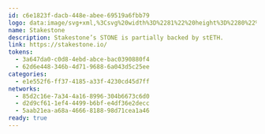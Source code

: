 ```yaml
---
id: c6e1823f-dacb-448e-abee-69519a6fbb79
logo: data:image/svg+xml,%3Csvg%20width%3D%2281%22%20height%3D%2280%22%20viewBox%3D%220%200%2081%2080%22%20fill%3D%22none%22%20xmlns%3D%22http%3A%2F%2Fwww.w3.org%2F2000%2Fsvg%22%3E%0A%3Cg%20opacity%3D%220.8%22%20filter%3D%22url(%23filter0_f_6364_8937)%22%3E%0A%3Cpath%20fill-rule%3D%22evenodd%22%20clip-rule%3D%22evenodd%22%20d%3D%22M37.7594%2045.9942L40.0398%2028.6707L42.4016%2028.977L40.1212%2046.3005L37.7594%2045.9942Z%22%20fill%3D%22%23E5AA0B%22%2F%3E%0A%3Cpath%20d%3D%22M23.0278%2044.5812C25.8502%2042.6272%2028.3094%2041.3903%2030.4054%2040.8707C33.5493%2040.0912%2031.7167%2045.1889%2037.9807%2045.8132C44.2447%2046.4375%2050.2563%2041.4694%2054.3577%2041.9227C57.0919%2042.2249%2059.3895%2043.4489%2061.2504%2045.5949L41.9941%2061.4361L23.0278%2044.5812Z%22%20fill%3D%22%23E5AA0B%22%2F%3E%0A%3Cpath%20d%3D%22M23.0278%2044.5812C25.8502%2042.6272%2028.3094%2041.3903%2030.4054%2040.8707C33.5493%2040.0912%2031.7167%2045.1889%2037.9807%2045.8132C44.2447%2046.4375%2050.2563%2041.4694%2054.3577%2041.9227C57.0919%2042.2249%2059.3895%2043.4489%2061.2504%2045.5949L41.9941%2061.4361L23.0278%2044.5812Z%22%20fill%3D%22%23E5AA0B%22%2F%3E%0A%3Cpath%20fill-rule%3D%22evenodd%22%20clip-rule%3D%22evenodd%22%20d%3D%22M40.8231%2061.652L37.7693%2045.3458L40.1111%2044.9138L43.1649%2061.2199L40.8231%2061.652Z%22%20fill%3D%22%23E5AA0B%22%2F%3E%0A%3Cpath%20fill-rule%3D%22evenodd%22%20clip-rule%3D%22evenodd%22%20d%3D%22M41.9078%2016L52.1452%2022.5092L63%2045.6429L41.9516%2063L21%2044.2073L30.2758%2025.2268L41.9078%2016ZM42.0609%2018.9051L32.1837%2026.7399L23.9232%2043.6428L42.0171%2059.8722L60.0656%2044.9889L50.278%2024.1297L42.0609%2018.9051Z%22%20fill%3D%22%23E5AA0B%22%2F%3E%0A%3Cpath%20fill-rule%3D%22evenodd%22%20clip-rule%3D%22evenodd%22%20d%3D%22M51.7795%2024.3584L41.1266%2030.0952L30.8947%2027.1177L31.5648%2024.8489L40.8541%2027.5521L50.6436%2022.2803L51.7795%2024.3584Z%22%20fill%3D%22%23E5AA0B%22%2F%3E%0A%3C%2Fg%3E%0A%3Cpath%20fill-rule%3D%22evenodd%22%20clip-rule%3D%22evenodd%22%20d%3D%22M33.2878%2047.8522L35.5564%2030.4902L37.906%2030.7972L35.6374%2048.1592L33.2878%2047.8522Z%22%20fill%3D%22%2306070A%22%2F%3E%0A%3Cpath%20d%3D%22M18.6329%2046.4364C21.4407%2044.4781%2023.8871%2043.2385%2025.9721%2042.7177C29.0998%2041.9366%2027.2767%2047.0455%2033.5081%2047.6712C39.7395%2048.2969%2045.7199%2043.3178%2049.7999%2043.7721C52.52%2044.0749%2054.8056%2045.3017%2056.6568%2047.4524L37.5006%2063.3288L18.6329%2046.4364Z%22%20fill%3D%22%2306070A%22%2F%3E%0A%3Cmask%20id%3D%22mask0_6364_8937%22%20style%3D%22mask-type%3Aluminance%22%20maskUnits%3D%22userSpaceOnUse%22%20x%3D%2218%22%20y%3D%2242%22%20width%3D%2239%22%20height%3D%2222%22%3E%0A%3Cpath%20d%3D%22M18.6329%2046.4364C21.4407%2044.4781%2023.8871%2043.2385%2025.9721%2042.7177C29.0998%2041.9366%2027.2767%2047.0455%2033.5081%2047.6712C39.7395%2048.2969%2045.7199%2043.3178%2049.7999%2043.7721C52.52%2044.0749%2054.8056%2045.3017%2056.6568%2047.4524L37.5006%2063.3288L18.6329%2046.4364Z%22%20fill%3D%22white%22%2F%3E%0A%3C%2Fmask%3E%0A%3Cg%20mask%3D%22url(%23mask0_6364_8937)%22%3E%0A%3Cpath%20fill-rule%3D%22evenodd%22%20clip-rule%3D%22evenodd%22%20d%3D%22M36.3358%2063.5455L33.2979%2047.2031L35.6275%2046.77L38.6654%2063.1124L36.3358%2063.5455Z%22%20fill%3D%22%23FFF3D1%22%2F%3E%0A%3C%2Fg%3E%0A%3Cpath%20fill-rule%3D%22evenodd%22%20clip-rule%3D%22evenodd%22%20d%3D%22M37.4148%2017.792L47.5989%2024.3156L58.3973%2047.5007L37.4583%2064.8964L16.6157%2046.062L25.8433%2027.0393L37.4148%2017.792ZM37.5671%2020.7035L27.7413%2028.5558L19.5237%2045.4962L37.5235%2061.7617L55.4782%2046.8453L45.7414%2025.9398L37.5671%2020.7035Z%22%20fill%3D%22%2306070A%22%2F%3E%0A%3Cpath%20fill-rule%3D%22evenodd%22%20clip-rule%3D%22evenodd%22%20d%3D%22M47.2352%2026.1692L36.6377%2031.9187L26.459%2028.9345L27.1256%2026.6607L36.3666%2029.3699L46.1052%2024.0864L47.2352%2026.1692Z%22%20fill%3D%22%2306070A%22%2F%3E%0A%3Cdefs%3E%0A%3Cfilter%20id%3D%22filter0_f_6364_8937%22%20x%3D%227%22%20y%3D%222%22%20width%3D%2270%22%20height%3D%2275%22%20filterUnits%3D%22userSpaceOnUse%22%20color-interpolation-filters%3D%22sRGB%22%3E%0A%3CfeFlood%20flood-opacity%3D%220%22%20result%3D%22BackgroundImageFix%22%2F%3E%0A%3CfeBlend%20mode%3D%22normal%22%20in%3D%22SourceGraphic%22%20in2%3D%22BackgroundImageFix%22%20result%3D%22shape%22%2F%3E%0A%3CfeGaussianBlur%20stdDeviation%3D%227%22%20result%3D%22effect1_foregroundBlur_6364_8937%22%2F%3E%0A%3C%2Ffilter%3E%0A%3C%2Fdefs%3E%0A%3C%2Fsvg%3E%0A
name: Stakestone
description: Stakestone’s STONE is partially backed by stETH.
link: https://stakestone.io/
tokens:
  - 3a647da0-c0d8-4ebd-abce-bac0390880f4
  - 62d6e448-346b-4d71-9688-6a043d5c25ee
categories:
  - e1e552f6-ff37-4185-a33f-4230cd45d7ff
networks:
  - 85d2c16e-7a34-4a16-8996-304b6673c6d0
  - d2d9cf61-1ef4-4499-b6bf-e4df36e2decc
  - 5aab21ea-a68a-4666-8188-98d71cea1a46
ready: true
---
```

